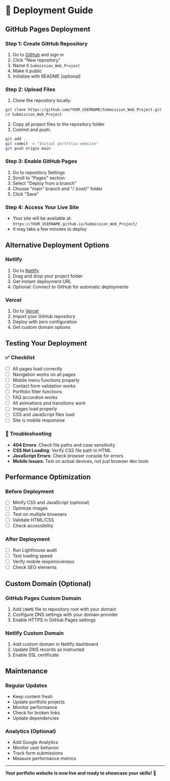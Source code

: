 # 🚀 Deployment Guide

## GitHub Pages Deployment

### Step 1: Create GitHub Repository
1. Go to [GitHub](https://github.com) and sign in
2. Click "New repository"
3. Name it `Submission_Web_Project`
4. Make it public
5. Initialize with README (optional)

### Step 2: Upload Files
1. Clone the repository locally:
```bash
git clone https://github.com/YOUR_USERNAME/Submission_Web_Project.git
cd Submission_Web_Project
```

2. Copy all project files to the repository folder
3. Commit and push:
```bash
git add .
git commit -m "Initial portfolio website"
git push origin main
```

### Step 3: Enable GitHub Pages
1. Go to repository Settings
2. Scroll to "Pages" section
3. Select "Deploy from a branch"
4. Choose "main" branch and "/ (root)" folder
5. Click "Save"

### Step 4: Access Your Live Site
- Your site will be available at: `https://YOUR_USERNAME.github.io/Submission_Web_Project/`
- It may take a few minutes to deploy

## Alternative Deployment Options

### Netlify
1. Go to [Netlify](https://netlify.com)
2. Drag and drop your project folder
3. Get instant deployment URL
4. Optional: Connect to GitHub for automatic deployments

### Vercel
1. Go to [Vercel](https://vercel.com)
2. Import your GitHub repository
3. Deploy with zero configuration
4. Get custom domain options

## Testing Your Deployment

### ✅ Checklist
- [ ] All pages load correctly
- [ ] Navigation works on all pages
- [ ] Mobile menu functions properly
- [ ] Contact form validation works
- [ ] Portfolio filter functions
- [ ] FAQ accordion works
- [ ] All animations and transitions work
- [ ] Images load properly
- [ ] CSS and JavaScript files load
- [ ] Site is mobile responsive

### 🔧 Troubleshooting
- **404 Errors**: Check file paths and case sensitivity
- **CSS Not Loading**: Verify CSS file path in HTML
- **JavaScript Errors**: Check browser console for errors
- **Mobile Issues**: Test on actual devices, not just browser dev tools

## Performance Optimization

### Before Deployment
- [ ] Minify CSS and JavaScript (optional)
- [ ] Optimize images
- [ ] Test on multiple browsers
- [ ] Validate HTML/CSS
- [ ] Check accessibility

### After Deployment
- [ ] Run Lighthouse audit
- [ ] Test loading speed
- [ ] Verify mobile responsiveness
- [ ] Check SEO elements

## Custom Domain (Optional)

### GitHub Pages Custom Domain
1. Add `CNAME` file to repository root with your domain
2. Configure DNS settings with your domain provider
3. Enable HTTPS in GitHub Pages settings

### Netlify Custom Domain
1. Add custom domain in Netlify dashboard
2. Update DNS records as instructed
3. Enable SSL certificate

## Maintenance

### Regular Updates
- Keep content fresh
- Update portfolio projects
- Monitor performance
- Check for broken links
- Update dependencies

### Analytics (Optional)
- Add Google Analytics
- Monitor user behavior
- Track form submissions
- Measure performance metrics

---

**Your portfolio website is now live and ready to showcase your skills!** 🎉
